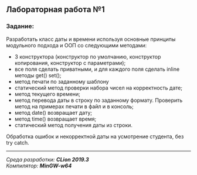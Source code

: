 ## Лабораторная работа №1
### Задание:
Разработать класс даты и времени используя основные принципы модульного подхода и ООП со следующими методами:  

- 3 конструктора (конструктор по умолчанию, конструктор копирования, конструктор с параметрами);
- все поля сделать приватными, и для каждого поля сделать inline методы get() set();
- метод печати по заданному шаблону
- статический метод проверки набора чисел на корректность дате;
- метод текущего времени;
- метод перевода даты в строку по заданному формату. Проверить метод на примерах печати в файл и в консоль;
- метод date() возвращает дату;
- метод time() возвращает время;
- статический метод получения даты из строки.

Обработка ошибок и некорректной даты на усмотрение студента, без try catch.

------
*Среда разработки: **CLion 2019.3***  
*Компилятор: **MinGW-w64***
